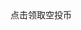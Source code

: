 
<!Doctype html>
<html>
  <head>
    <meat charset="UTF-8"/>
    <title>eostoken</title>
  </head>
  <body>
    点击领取空投币
  </body>
</html>
